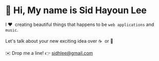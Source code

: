 # 👋 Hi, My name is Sid Hayoun Lee

I ❤️&nbsp; creating beautiful things that happens to be `web applications` and `music`.  
<br/>
Let's talk about your new exciting idea over ☕  &nbsp;or 🍵
  
✉️ Drop me a line! 👉 sidhlee@gmail.com 

